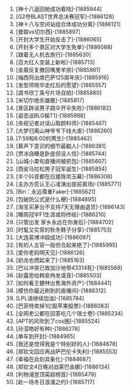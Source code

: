 
1. [神十八返回舱成功着陆]-[1885944]
1. [G2夺BLAST世界总决赛冠军]-[1886128]
1. [神十八与空间站组合体成功分离]-[1886121]
1. [曼联vs切尔西]-[1885897]
1. [开封大学生开始反击了]-[1886065]
1. [开封多个景区对大学生免单]-[1886088]
1. [跟着无人机去旅行]-[1885630]
1. [百大红人变装上新啦]-[1885713]
1. [金晨反复撤回嘴里羊排]-[1885861]
1. [梅西将出席巴萨125周年庆]-[1885916]
1. [发型师晓华走红后的愿望]-[1885557]
1. [虞书欣丁禹兮片场自拍]-[1885880]
1. [米切尔绝杀雄鹿]-[1885817]
1. [景区辟谣男子跳伞开伞失败]-[1886182]
1. [姿态谈BLG输T1]-[1885988]
1. [央视记者对话山取颜料师]-[1885467]
1. [大梦归离山神爷爷下线大虐]-[1886260]
1. [7:59和8:00的男生]-[1885462]
1. [慕声下意识的细节最戳人]-[1886381]
1. [贾冰自曝是卧底但没人信]-[1885744]
1. [山城小栗旬直播间被抓包]-[1885607]
1. [西安马拉松男子冠军诞生]-[1885854]
1. [半个抖音都在应援珠帘玉幕]-[1886308]
1. [主办方否认王心凌演出提前离场]-[1885771]
1. [Bin：永远尊重Faker]-[1885621]
1. [包破防公式是什么梗]-[1884895]
1. [淘宝买茅台不支持7天无理由退货]-[1886143]
1. [曝周冠宇F1生涯或将终结]-[1886210]
1. [只管出发 家乡永远在你身后]-[1884702]
1. [时髦又实穿的秋冬鞋子分享]-[1885753]
1. [大连英博冲超成功]-[1886097]
1. [有的人五官一般但合起来绝了]-[1885995]
1. [爱你老妈明天见]-[1886126]
1. [奶龙也燃起来了]-[1885163]
1. [巴以冲突已致加沙地带43314死]-[1885569]
1. [赵露思给韩安冉发语音]-[1885503]
1. [如何看王健林出售海外资产]-[1884441]
1. [模仿你最近刷到的直播间]-[1886312]
1. [LPL请继续加油]-[1885784]
1. [巴菲特卖掉1亿股苹果股票]-[1886083]
1. [全网老公都在回答吃几个瑞士卷]-[1885234]
1. [APT的风吹到了cos圈]-[1885524]
1. [孙滢皓好有种]-[1886278]
1. [单车到开封]-[1884965]
1. [我还是觉得我是个特别好的人]-[1884678]
1. [郑钦文回应再战萨巴伦卡失利]-[1885553]
1. [幸福在此刻具象化]-[1884687]
1. [郑钦文4日晚对战莱巴金娜]-[1886134]
1. [利物浦登顶英超榜首]-[1885479]
1. [赴一场冬日浪漫之约]-[1885717]